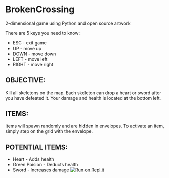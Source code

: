 # BrokenCrossing
2-dimensional game using Python and open source artwork

There are 5 keys you need to know:
- ESC 	  - exit game
- UP 	    - move up
- DOWN 	  - move down
- LEFT 	  - move left
- RIGHT 	- move right

## OBJECTIVE:
Kill all skeletons on the map. Each skeleton can drop a heart or sword after you have defeated it. Your damage and health is located at the bottom left.

## ITEMS:
Items will spawn randomly and are hidden in envelopes. To activate an item, simply step on the grid with the envelope.

## POTENTIAL ITEMS:
- Heart 		      - Adds health
- Green Poision 	- Deducts health
- Sword 		      - Increases damage
[![Run on Repl.it](https://repl.it/badge/github/mcpanny/BrokenCrossing)](https://repl.it/github/mcpanny/BrokenCrossing)